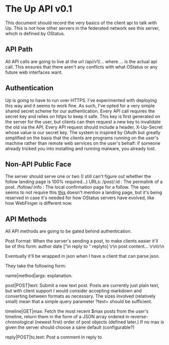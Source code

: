 # The Up API v0.1
This document should record the very basics of the client api to talk with Up. This is *not* how other servers in the federated network see this server, which is defined by OStatus.

## API Path
All API calls are going to live at the url /api/v1/...
where ... is the actual api call. This ensures that there aren't any conflicts with what OStatus or any future web interfaces want.


## Authentication
Up is going to have to run over HTTPS. I've experimented with deploying this way and it seems to work fine. As such, I've opted for a very simple shared secret scheme for our authentication.
Every API call requires the secret key and relies on https to keep it safe. This key is first generated on the server for the user, but clients can then request a new key to invalidate the
old via the API. Every API request should include a header, X-Up-Secret whose value is our secret key. The system is inspired by OAuth but greatly simplified on the basis that the clients are programs running on the user's machine rather than remote web services on the user's behalf: if someone already tricked you into installing and running malware, you already lost.

## Non-API Public Face
The server should serve one or two (I still can't figure out whether the follow landing page is 100% required...) URLs:
/post/:id : The permalink of a post.
/follow/:info : The local confirmation page for a follow. The spec seems to not require this [this](https://www.w3.org/community/ostatus/wiki/Workflow) doesn't mention a landing page, but it's being reserved in case it's needed for how OStatus servers have evolved, like how WebFinger is different now.

## API Methods
All API methods are going to be gated behind authentication.

Post Format: When the server's sending a post, to make clients easier it'll be of this form:
author
date
["in reply to " replyto]
\r\n
post content...
\r\n\r\n

Eventually it'll be wrapped in json when I have a client that can parse json.

They take the following form:

name|method|args: explanation.

post|POST|text: Submit a new text post. Posts are currently just plain text, but with client support I would consider accepting markdown and converting between formats as necessary. The sizes involved (relatively small) mean that a simple query parameter ?text= should be sufficient.

timeline|GET|max: Fetch the most recent $max posts from the user's timeline, return them in the form of a JSON array ordered in reverse-chronological (newest first) order of post objects (defined later.) If no max is given the server should choose a sane default (configurable?)

reply|POST|to,text: Post a comment in reply to 
